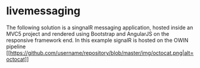 # livemessaging
The following solution is a singnalR messaging application, hosted inside an MVC5 project and rendered using Bootstrap and AngularJS on the responsive framework end. In this example signalR is hosted on the OWIN pipeline
[[https://github.com/username/repository/blob/master/img/octocat.png|alt=octocat]]
